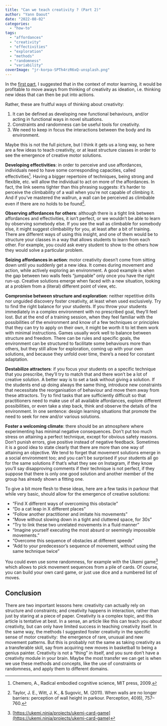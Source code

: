 ```yaml
---
title: "Can we teach creativity ? (Part 2)"
author: "Yann Daout"
date: "2022-08-02"
categories: 
  - "how-to"
tags: 
  - "affordances"
  - "creativity"
  - "effectivities"
  - "exploration"
  - "methods"
  - "randomness"
  - "variability"
coverImage: "jr-korpa-SPTh4rzR6xQ-unsplash.png"
---
```


In the [first part](/can-we-teach-creativity-part-1), I suggested that in the context of motor learning, it would be profitable to move aways from thinking of creativity as ideation, i.e. thinking new ideas that can then be put into actions.

Rather, these are fruitful ways of thinking about creativity:

1. It can be defined as developing new functional behaviours, and/or acting in functional ways in novel situations.
2. Constraints and randomness can be useful tools for creativity.
3. We need to keep in focus the interactions between the body and its environment.

Maybe this is not the full picture, but I think it gets us a long way, so here are a few ideas to teach creativity, or at least structure classes in order to see the emergence of creative motor solutions.

**Developing effectivities**: in order to perceive and use affordances, individuals need to have some corresponding capacities, called effectivities[^1]. Having a bigger repertoire of techniques, being strong and flexible, etc. will allow the individual to act on more of the affordances. In fact, the link seems tighter than this phrasing suggests: it’s harder to perceive the climbability of a wall when you’re not capable of climbing it. And if you’ve mastered the wallrun, a wall can be perceived as climbable even if there are no holds to be found[^2].

**Observing affordances for others**: although there is a tight link between affordances and effectivities, it isn’t perfect, or we wouldn’t be able to learn by observing somebody else. If you see the wall as climbable for somebody else, it might suggest climbability for you, at least after a bit of training. There are different ways of using this insight, and one of them would be to structure your classes in a way that allows students to learn from each other. For example, you could ask every student to show to the others how they would solve a particular problem.

**Seizing affordances in action**: motor creativity doesn’t come from sitting down until you suddenly get a new idea. It comes during movement and action, while actively exploring an environment. A good example is when the gap between two walls feels “jumpable” only once you have the right run-up. Creative solutions emerge when faced with a new situation, looking at a problem from a (literal) different point of view, etc.

**Compromise between structure and exploration**: neither repetitive drills nor unguided discovery foster creativity, at least when used exclusively. Try to find the right balance for your students. If you throw your students immediately in a complex environment with no prescribed goal, they’ll feel lost. But at the end of a training session, when they feel familiar with the possibilities of the environment and know of a few techniques or principles that they can try to apply on their own, it might be worth it to let them work with minimal instructions. Games usually work well to balance between structure and freedom. There can be rules and specific goals, the environment can be structured to facilitate some behaviours more than others, but they still allow for exploration, coming up with your own solutions, and because they unfold over time, there’s a need for constant adaptation.

**Destabilize attractors**: if you focus your students on a specific technique that you prescribe, they’ll try to match that and there won’t be a lot of creative solution. A better way is to set a task without giving a solution. If the students end up doing always the same thing, introduce new constraints that necessitate the reorganisation of behaviour and move them away from these attractors. Try to find tasks that are sufficiently difficult so that practitioners need to make use of all available affordances, explore different possibilities, or even take a step back, think and observe the details of the environment. In one sentence: design learning situations that promote the need to seek for new and/or various solutions.

**Foster a welcoming climate**: there should be an atmosphere where experimenting has minimal negative consequences. Don’t put too much stress on attaining a perfect technique, except for obvious safety reasons. Don’t punish errors, give positive instead of negative feedback. Sometimes it is a good idea to state clearly that there are more than one way of attaining an objective. We tend to forget that movement solutions emerge in a social environment too; and you can’t be surprised if your students all go for the same solutions if that’s what they see on Instagram, if they know you’ll say disapproving comments if their technique is not perfect, if they suppose that there is only one good solution and another member of the group has already shown a fitting one.

To give a bit more flesh to these ideas, here are a few tasks in parkour that while very basic, should allow for the emergence of creative solutions:

- “Find X different ways of overcoming this obstacle”
- “Do a cat leap in X different places”
- “Follow another practitioner and imitate his movements”
- “Move without slowing down in a tight and cluttered space, for 30s”
- “Try to link these two unrelated movements in a fluid manner”
- “Imagine yourself executing the most absurd or seemingly impossible movements.”
- “Overcome this sequence of obstacles at different speeds”
- “Add to your predecessor’s sequence of movement, without using the same technique twice”

You could even use some randomness, for example with the Ukemi game[^3] which allows to pick movement sequences from a pile of cards. Of course, you can build your own card game, or just use dice and a numbered list of moves.

## Conclusion

There are two important lessons here: creativity can actually rely on structure and constraints; and creativity happens in interaction, rather than just by staring at a piece of paper. Creativity is a complex topic, and this article is tentative at best. In a sense, an article like this can teach you _about_ creativity, but can only have limited success in teaching creativity itself. In the same way, the methods I suggested foster creativity in the specific sense of motor creativity:  the emergence of rare, unusual and new movement patterns. But this is probably not the same as taking creativity as a transferable skill, say from acquiring new moves in basketball to being a genius painter. Creativity is not a “thing” in itself, and you sure don’t have a creativity module in your brain. Maybe the most transfer we can get is when we use these methods and concepts, like the use of constraints or randomness, and apply them to different domains.

[^1]: Chemero, A., Radical embodied cognitive science, MIT press, 2009.
[^2]: Taylor, J. E., Witt, J. K., & Sugovic, M. (2011). When walls are no longer barriers: perception of wall height in parkour. Perception, 40(6), 757–760.
[^3]: [https://ukemi.ninja/projects/ukemi-card-game](https://ukemi.ninja/projects/ukemi-card-game)
